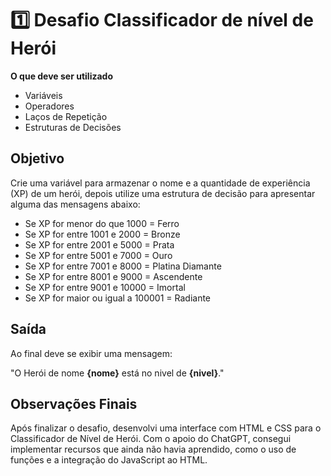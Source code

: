 # 1️⃣ Desafio Classificador de nível de Herói

**O que deve ser utilizado**

- Variáveis
- Operadores
- Laços de Repetição
- Estruturas de Decisões

## Objetivo

Crie uma variável para armazenar o nome e a quantidade de experiência (XP) de um herói, depois utilize uma estrutura de decisão para apresentar alguma das mensagens abaixo:

- Se XP for menor do que 1000 = Ferro
- Se XP for entre 1001 e 2000 = Bronze
- Se XP for entre 2001 e 5000 = Prata
- Se XP for entre 5001 e 7000 = Ouro
- Se XP for entre 7001 e 8000 = Platina Diamante
- Se XP for entre 8001 e 9000 = Ascendente
- Se XP for entre 9001 e 10000 = Imortal
- Se XP for maior ou igual a 100001 = Radiante

## Saída

Ao final deve se exibir uma mensagem:

"O Herói de nome **{nome}** está no nivel de **{nivel}**."

## Observações Finais

Após finalizar o desafio, desenvolvi uma interface com HTML e CSS para o Classificador de Nível de Herói. Com o apoio do ChatGPT, consegui implementar recursos que ainda não havia aprendido, como o uso de funções e a integração do JavaScript ao HTML.
